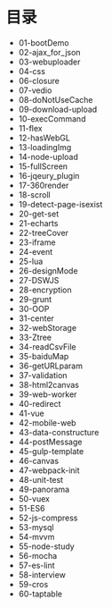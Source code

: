 # 目录
- 01-bootDemo
- 02-ajax_for_json
- 03-webuploader
- 04-css
- 06-closure
- 07-vedio
- 08-doNotUseCache
- 09-download-upload
- 10-execCommand
- 11-flex
- 12-hasWebGL
- 13-loadingImg
- 14-node-upload
- 15-fullScreen
- 16-jqeury_plugin
- 17-360render
- 18-scroll
- 19-detect-page-isexist
- 20-get-set
- 21-echarts
- 22-treeCover
- 23-iframe
- 24-event
- 25-lua
- 26-designMode
- 27-DSWJS
- 28-encryption
- 29-grunt
- 30-OOP
- 31-center
- 32-webStorage
- 33-Ztree
- 34-readCsvFile
- 35-baiduMap
- 36-getURLparam
- 37-validation
- 38-html2canvas
- 39-web-worker
- 40-redirect
- 41-vue
- 42-mobile-web
- 43-data-constructure
- 44-postMessage
- 45-gulp-template
- 46-canvas
- 47-webpack-init
- 48-unit-test
- 49-panorama
- 50-vuex
- 51-ES6
- 52-js-compress
- 53-mysql
- 54-mvvm
- 55-node-study
- 56-mocha
- 57-es-lint
- 58-interview
- 59-cros
- 60-taptable
